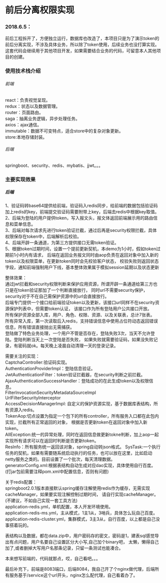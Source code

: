 

# 前后分离权限实现


### 2018.6.5：
前后工程拆开了，方便独立运行，数据库也改造了，本项目只是为了演示token的前后分离实现，不涉及具体业务，所以除了token使用，后续业务也没打算实现。
这套代码会继续用于其他项目开发，如果需要结合业务的代码，可留意本人其他项目的创建。

### 使用技术栈介绍

###### 前端

react：负责视觉呈现。<br>
redux：状态以及数据管理。<br>
router：页面路由。<br>
saga：抽离业务逻辑，异步处理任务。<br>
axios：ajax通信。<br>
immutable：数据不可变特点，适合store中的复杂对象更新。<br>
store:本地存储封装。<br>


###### 后端

springboot、security、redis、mybatis、jjwt。。。<br>


### 主要实现效果

##### 后端
1、验证码转base64提供给前端，验证码入redis同步，给前端的数据包括验证码加上redis的key，前端提交验证码需要附带上key，后端去redis中根据key取值。<br>
2、后端为登陆的用户提供token，写入报文头，报文体返回前端展示用的路由信息和菜单信息。<br>
3、后端对每次请求先进行token验证拦截，通过后再是security权限拦截，具体权限保存在token中，后端解析后校验。<br>
4、后端开辟一条通道，为第三方提供接口无需token验证。<br>
5、根据token过期时间，设置一个提前更新契机，本demo为1小时，假如token过期前1小时内有请求，
后端在返回业务报文同时由aop负责在返回对象中加入新的token以及权限菜单，在更新token同时会先校验客户状态，
校验失败则返回状态字段，通知前端强制用户下线，基本整体效果属于模拟session延期以及状态更新<br>

整体效果：<br>
通过jwt拦截和security权限判断来保护应用资源，所谓开辟一条通道给第三方也只是在token验证那加了一个判断直接放行，
同时url不需要security保护，security对于不在自己需保护资源中的url会直接放行。<br>
后端专门提供一个接口给前端验证token以及更新，该接口url同样不在security资源保护列表中，但需要token认证，
该接口作为所有登陆用户公共接口开放。<br>
所有保护资源全部入库，用户、角色、权限、资源、以及关联表，总计7张表。<br>
所有异常入库，第一次读取后入redis，支持错误信息中使用占位符动态返回错误信息，所有错误直接抛出无需捕获。<br>
登陆做了特色业务处理，一个用户不管是否存在，登陆失败3次，当天不允许登陆。登陆判断当天上一次登陆是否失败，
如果失败就需要验证码，如果没失败记录，有密码就ok。每天晚上凌晨自动清理一天的登录记录。<br>

需要关注的实现：<br>
CaptchaController:验证码实现。<br>
AuthenticationProviderImpl：登陆信息验证。<br>
JwtAuthenticationFilter：token验证拦截器，在security判断之前拦截。<br>
AjaxAuthenticationSuccessHandler：登陆成功的在此生成token以及权限信息。<br>
FilterInvocationSecurityMetadataSourceImpl<br>
UrlFilterSecurityInterceptor<br>
AccessDecisionManagerImpl: 自定义的保护资源实现，基于数据库表结构，所有资源入redis。<br>
TokenAop:切点设置为指定一个包下的所有controller，所有服务入口都在此包内实现，拦截所有正常返回的对象，
根据是否更新token在返回对象中加入新token。<br>
AllException:统一的异常处理，同时在返回信息做更新tokne判断，加上aop一起实现所有请求可以在返回时判断是否更新token。<br>
ResInfo：所有服务统一返回该对象，spring自动转json格式。
SysTask:一个执行任务的契机，如果有需要随系统启动执行的任务，也可以放在这里，比如启动netty服务之类的。目前设置了一个批次，每天清理数据。<br>
generatorConfig.xml:根据表结构自动生成对应dao实现，具体使用自行百度。(打jar包前需要注释pom.xml中配置信息，否则有问题)<br>


关于redis配置：<br>
springboot2.0.1版本直接默认spring缓存注解使用redis作为缓存，无需实现cacheManager，如果要实现注解控制过期时间，
请自行实现cacheManager。(不建议，不如自己实现一套工具方法)<br>
application-redis.yml，单机配置，本人开发环境使用。<br>
application-redis-ms.yml，主从模式，1主1从，3哨兵，具体怎么玩自己百度。<br>
application-redis-cluster.yml，集群模式，3主3从，自行百度，以上都是自己没事搭着玩的。<br>

表结构以及数据，都在data.zip中，用户密码存的密文，密码是1，建表sql感觉导出有点问题，用户名要自己设置区分大小写,自己加个binary吧，
太懒，懒得自己加了,或者删掉大写用户名那条记录，只留一条测试也能凑合。<br>


本来想写前端的，代码就那点，哎，自己看吧。。。


最后补充下，前端是8083端口，后端8084，我自己开了个nginx做代理，后端所有服务基于/service这个url开头，nginx怎么配代理，自己看着办了。










